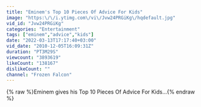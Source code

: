 ```yaml
---
title: "Eminem's Top 10 Pieces Of Advice For Kids"
image: "https:\/\/i.ytimg.com\/vi\/Jvw24PRGiKg\/hqdefault.jpg"
vid_id: "Jvw24PRGiKg"
categories: "Entertainment"
tags: ["eminem","advice","kids"]
date: "2022-03-13T17:17:40+03:00"
vid_date: "2010-12-05T16:09:31Z"
duration: "PT3M29S"
viewcount: "3893619"
likeCount: "138167"
dislikeCount: ""
channel: "Frozen Falcon"
---
```

{% raw %}Eminem gives his Top 10 Pieces Of Advice For Kids...{% endraw %}
